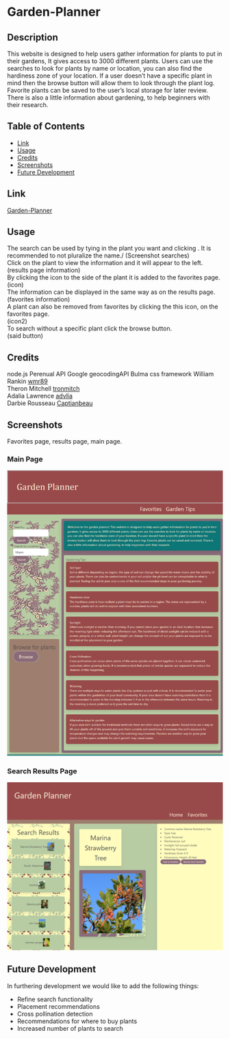 # Garden-Planner

## Description
This website is designed to help users gather information for plants to put in their gardens, It gives access to 3000 different plants. Users can use the searches to look for plants by name or location, you can also find the hardiness zone of your location. If a user doesn’t have a specific plant in mind then the browse button will allow them to look through the plant log. Favorite plants can be saved to the user’s local storage for later review. There is also a little information about gardening, to help beginners with their research. 

## Table of Contents
- [Link](#link)
- [Usage](#usage)
- [Credits](#credits)
- [Screenshots](#screenshots)
- [Future Development](#future)

## Link

[Garden-Planner](https://captianbeau.github.io/Garden-Planner/)

## Usage
The search can be used by tying in the plant you want and clicking . It is recommended to not pluralize the name./
(Screenshot searches)\
Click on the plant to view the information and it will appear to the left.\
(results page information)\
By clicking the icon to the side of the plant it is added to the favorites page.\
(icon)\
The information can be displayed in the same way as on the results page.\
(favorites information)\
A plant can also be removed from favorites by clicking the this icon, on the favorites page.\
(icon2)\
To search without a specific plant click the browse button.\
(said button) 

## Credits
node.js
Perenual API
Google geocodingAPI
Bulma css framework
William Rankin [wmr89](https://github.com/wmr89)\
Theron Mitchell [tronmitch](https://github.com/tronmitch)\
Adalia Lawrence [advlia](https://github.com/advlia)\
Darbie Rousseau [Captianbeau](https://github.com/Captianbeau)

## Screenshots
Favorites page, results page, main page.
### Main Page
   ![main-page](./assets/pictures/index.html.png)

### Search Results Page
![main-page](./assets/pictures/results.html.png)

## Future Development
In furthering development we would like to add the following things:
- Refine search functionality
- Placement recommendations
- Cross pollination detection
- Recommendations for where to buy plants
- Increased number of plants to search
